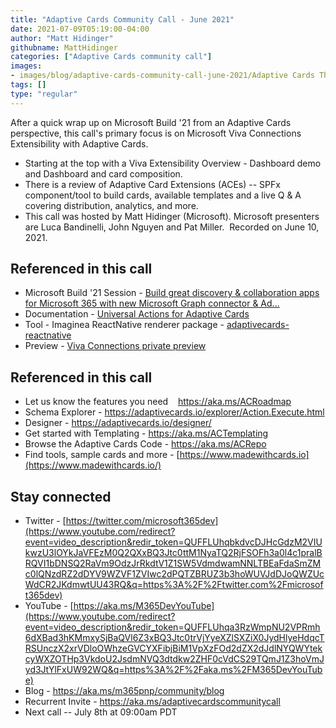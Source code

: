 ```yaml
---
title: "Adaptive Cards Community Call - June 2021"
date: 2021-07-09T05:19:00-04:00
author: "Matt Hidinger"
githubname: MattHidinger
categories: ["Adaptive Cards community call"]
images:
- images/blog/adaptive-cards-community-call-june-2021/Adaptive Cards Thumb_June 2021.png
tags: []
type: "regular"
---
```



After a quick wrap up on Microsoft Build '21 from an Adaptive Cards
perspective, this call's primary focus is on Microsoft Viva
Connections Extensibility with Adaptive Cards. 

- Starting at the top
with a Viva Extensibility Overview - Dashboard demo and Dashboard and
card composition.
- There is a review of Adaptive Card Extensions (ACEs)
-- SPFx component/tool to build cards, available templates and a live Q
& A covering distribution, analytics, and more.
- This call was hosted by
Matt Hidinger (Microsoft). Microsoft presenters are Luca Bandinelli,
John Nguyen and Pat Miller.  Recorded on June 10, 2021.


## Referenced in this call

-   Microsoft Build '21 Session - [Build great discovery &
    collaboration apps for Microsoft 365 with new Microsoft Graph
    connector &
    Ad\...](https://mybuild.microsoft.com/sessions/337ee14e-a234-4c63-95dd-117dbe05d1bc)
-   Documentation - [Universal Actions for Adaptive
    Cards](https://docs.microsoft.com/microsoftteams/platform/task-modules-and-cards/cards/universal-actions-for-adaptive-cards/overview?tabs=mobile)
-   Tool - Imaginea ReactNative renderer package -
    [adaptivecards-reactnative](https://www.npmjs.com/package/adaptivecards-reactnative) 
-   Preview - [Viva Connections private
    preview](https://aka.ms/viva/connections/preview/register)


## Referenced in this call

-   Let us know the features you need    <https://aka.ms/ACRoadmap>
-   Schema Explorer
    - <https://adaptivecards.io/explorer/Action.Execute.html>
-   Designer - <https://adaptivecards.io/designer/> 
-   Get started with Templating - <https://aka.ms/ACTemplating>
-   Browse the Adaptive Cards Code - <https://aka.ms/ACRepo>
-   Find tools, sample cards and more
    - [https://www.madewithcards.io](https://www.madewithcards.io/)


## Stay connected

-   Twitter
    - [https://twitter.com/microsoft365dev](https://www.youtube.com/redirect?event=video_description&redir_token=QUFFLUhqbkdvcDJHcGdzM2VIUkwzU3lOYkJaVFEzM0Q2QXxBQ3Jtc0ttM1NyaTQ2RjFSOFh3a0l4c1pralBRQVI1bDNSQ2RaVm9OdzJrRkdtV1Z1SW5VdmdwamNNLTBEaFdaSmZMc0lQNzdRZ2dDYV9WZVF1ZVIwc2dPQTZBRUZ3b3hoWUVJdDJoQWZUcWdCR2JKdmwtUU43RQ&q=https%3A%2F%2Ftwitter.com%2Fmicrosoft365dev)​
-   YouTube
    - [https://aka.ms/M365DevYouTube](https://www.youtube.com/redirect?event=video_description&redir_token=QUFFLUhqa3RzWmpNU2VPRmh6dXBad3hKMmxySjBaQVl6Z3xBQ3Jtc0trVjYyeXZlSXZiX0JydHlyeHdqcTRSUnczX2xrVDloOWhzeGVCYXFibjBiM1VpXzFOd2dZX2dJdlNYQWYtekcyWXZOTHp3VkdoU2JsdmNVQ3dtdkw2ZHF0cVdCS29TQmJ1Z3hoVmJyd3JtYlFxUW92WQ&q=https%3A%2F%2Faka.ms%2FM365DevYouTube)​
-   Blog - <https://aka.ms/m365pnp/community/blog>
-   Recurrent Invite - <https://aka.ms/adaptivecardscommunitycall>
-   Next call -- July 8th at 09:00am PDT
